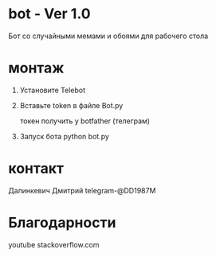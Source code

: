 # bot - Ver 1.0
Бот со случайными мемами и обоями для рабочего стола


# монтаж
1. Установите Telebot 
2. Вставьте token в файле Bot.py
	
	токен получить у botfather (телеграм)

3. Запуск бота python bot.py

# контакт
Далинкевич Дмитрий 
	telegram-@DD1987M


# Благодарности
youtube
stackoverflow.com

